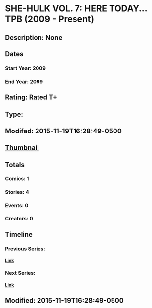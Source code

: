 # SHE-HULK VOL. 7: HERE TODAY... TPB (2009 - Present)
## Description: None
## Dates
### Start Year: 2009
### End Year: 2099
## Rating: Rated T+
## Type: 
## Modifed: 2015-11-19T16:28:49-0500
## [Thumbnail](http://i.annihil.us/u/prod/marvel/i/mg/a/40/4bb596d8e718f.jpg)
## Totals
### Comics: 1
### Stories: 4
### Events: 0
### Creators: 0
## Timeline
### Previous Series: 
#### [Link]()
### Next Series: 
#### [Link]()
## Modified: 2015-11-19T16:28:49-0500